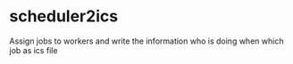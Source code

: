 # scheduler2ics
Assign jobs to workers and write the information who is doing when which job as ics file
